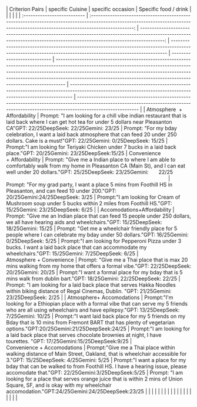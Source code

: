 | Criterion Pairs | specific Cuisine | specific occasion | Specific food / drink | | | | | | :-------------------------- | :------------------------------------------------------------------------------------------------------------------------------------------------------------------------------: | ----------------------------------------------------------------------------------------------------------------------------------------------------------------------: | ---------------------------------------------------------------------------------------------------------------------------------------------------------- | --------------------------- | ---------------------------------------------------------------------------------------------------------------------------------------------------------------------------------------------------------------------------------------------------------------------------------------------------------------------------- | ------------------------------------------------------------------------------------------------------------------------------------------------------------- | -------------------------------------------------------------------------------------------------------------------------------------------------------------------------------------- | | Atmosphere  + Affordability | Prompt: "I am looking for a chill vibe indian restaurant that is laid back where I can get hot tea for under 5 dollars near Pleasanton CA"GPT: 22/25DeepSeek: 22/25Gemini: 23/25 | Prompt: "For my bday celebration, I want a laid back atmosphere that can feed 20 under 250 dollars. Cake is a must!"GPT: 22/25Gemini: 0/25DeepSeek: 15/25 | Prompt:"I am looking for Teriyaki Chicken under 7 bucks in a laid back place."GPT: 20/25Gemini: 23/25DeepSeek:15/25 | Convenience + Affordability | Prompt: "Give me a Indian place to where I am able to comfortably walk from my home in Pleasanton CA (Main St), and I can eat well under 20 dollars."GPT: 25/25DeepSeek: 23/25Gemini:       22/25                                                                                                                            | Prompt: "For my grad party, I want a place 5 mins from Foothill HS in Pleasanton, and can feed 10 under 200."GPT: 20/25Gemini:24/25DeepSeek: 3/25 | Prompt:"I am looking for Cream of Mushroom soup under 5 bucks within 2 miles from Foothill HS."GPT: 15/25Gemini: 23/25DeepSeek: 6/25 | | Accomodations+Affordability | Prompt: "Give me an Indian place that can feed 15 people under 250 dollars, we all have hearing aids and wheelchairs."GPT: 15/25DeepSeek: 18/25Gemini: 15/25 | Prompt: "Get me a wheelchair friendly place for 5 people where I can celebrate my bday under 50 dollars."GPT: 16/25Gemini: 0/25DeepSeek: 5/25 | Prompt:"I am looking for Pepperoni Pizza under 3 bucks. I want a laid back place that can accommodate my wheelchairs."GPT: 15/25Gemini: 7/25DeepSeek: 6/25 | Atmosphere + Convenience | Prompt: "Give me a Thai place that is max 20 mins walking from my home that offers a formal vibe."GPT: 22/25DeepSeek: 20/25Gemini: 20/25 | Prompt:"I want a formal place for my bday that is 5 mins walk from dublin bart."GPT: 18/25Gemini: 22/25DeepSeek: 22/25 | Prompt: "I am looking for a laid back place that serves Hakka Noodles within biking distance of Regal Cinemas, Dublin. "GPT: 21/25Gemini: 23/25DeepSeek: 2/25 | | Atmosphere+ Accomodations | Prompt:"I'm looking for a Ethiopian place with a formal vibe that can serve my 5 friends who are all using wheelchairs and have epilepsy."GPT: 13/25DeepSeek: 7/25Gemini: 10/25 | Prompt:"I want laid back place for my 5 friends on my Bday that is 10 mins from Fremont BART that has plenty of vegetarian options."GPT:20/25Gemini:21/25DeepSeek:24/25 | Prompt:"I am looking for a laid back place that serves chocolate brownies at night, I have tourettes. "GPT: 17/25Gemini:15/25DeepSeek:9/25 | Convenience + Accomodations | Prompt:"Give me a Thai place within walking distance of Main Street, Oakland, that is wheelchair accessible for 3."GPT: 15/25DeepSeek: 4/25Gemini: 5/25 | Prompt:"I want a place for my bday that can be walked to from Foothill HS. I have a hearing issue, please accomodate that."GPT: 22/25Gemini:3/25DeepSeek:5/25 | Prompt: "I am looking for a place that serves orange juice that is within 2 mins of Union Square, SF, and is okay with my wheelchair accomodation."GPT:24/25Gemini:24/25DeepSeek:23/25 | | | | | | | | | | | | | | | | | | |
